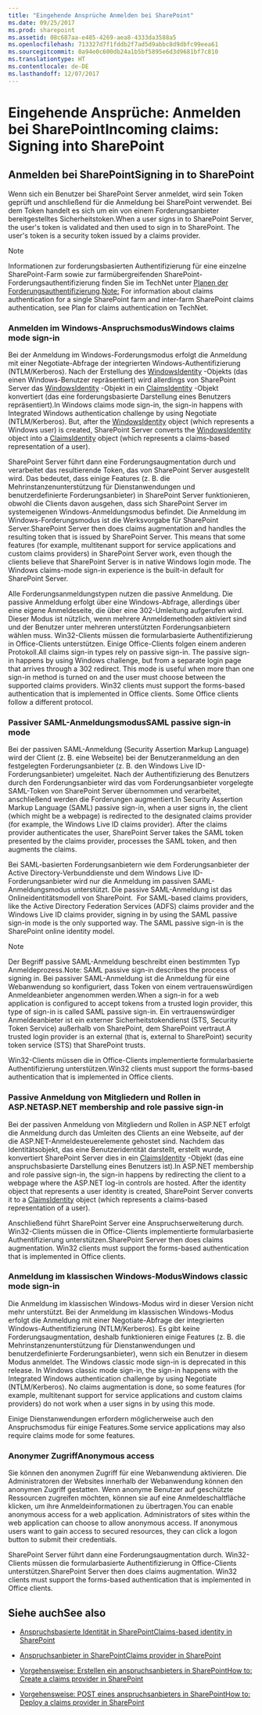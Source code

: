 ```yaml
---
title: "Eingehende Ansprüche Anmelden bei SharePoint"
ms.date: 09/25/2017
ms.prod: sharepoint
ms.assetid: 08c687aa-e485-4269-aea8-4333da3588a5
ms.openlocfilehash: 713327d7f1fddb2f7ad5d9abbc8d9dbfc99eea61
ms.sourcegitcommit: 0a94e0c600db24a1b5bf5895e6d3d9681bf7c810
ms.translationtype: HT
ms.contentlocale: de-DE
ms.lasthandoff: 12/07/2017
---
```

# <a name="incoming-claims-signing-into-sharepoint"></a><span data-ttu-id="ad1d1-102">Eingehende Ansprüche: Anmelden bei SharePoint</span><span class="sxs-lookup"><span data-stu-id="ad1d1-102">Incoming claims: Signing into SharePoint</span></span>

## <a name="signing-in-to-sharepoint"></a><span data-ttu-id="ad1d1-103">Anmelden bei SharePoint</span><span class="sxs-lookup"><span data-stu-id="ad1d1-103">Signing in to SharePoint</span></span>

<span data-ttu-id="ad1d1-p101">Wenn sich ein Benutzer bei SharePoint Server anmeldet, wird sein Token geprüft und anschließend für die Anmeldung bei SharePoint verwendet. Bei dem Token handelt es sich um ein von einem Forderungsanbieter bereitgestelltes Sicherheitstoken.</span><span class="sxs-lookup"><span data-stu-id="ad1d1-p101">When a user signs in to SharePoint Server, the user's token is validated and then used to sign in to SharePoint. The user's token is a security token issued by a claims provider.</span></span>
  
> [!NOTE]
> <span data-ttu-id="ad1d1-106">Informationen zur forderungsbasierten Authentifizierung für eine einzelne SharePoint-Farm sowie zur farmübergreifenden SharePoint-Forderungsauthentifizierung finden Sie im TechNet unter [Planen der Forderungsauthentifizierung](http://technet.microsoft.com/de-DE/library/cc262350.aspx).</span><span class="sxs-lookup"><span data-stu-id="ad1d1-106">[Note:](http://technet.microsoft.com/de-DE/library/cc262350.aspx) For information about claims authentication for a single SharePoint farm and inter-farm SharePoint claims authentication, see  Plan for claims authentication on TechNet.</span></span>
  
    
    


### <a name="windows-claims-mode-sign-in"></a><span data-ttu-id="ad1d1-107">Anmelden im Windows-Anspruchsmodus</span><span class="sxs-lookup"><span data-stu-id="ad1d1-107">Windows claims mode sign-in</span></span>

<span data-ttu-id="ad1d1-p102">Bei der Anmeldung im Windows-Forderungsmodus erfolgt die Anmeldung mit einer Negotiate-Abfrage der integrierten Windows-Authentifizierung (NTLM/Kerberos). Nach der Erstellung des  [WindowsIdentity](https://msdn.microsoft.com/library/System.Security.Principal.WindowsIdentity.aspx) -Objekts (das einen Windows-Benutzer repräsentiert) wird allerdings von SharePoint Server das [WindowsIdentity](https://msdn.microsoft.com/library/System.Security.Principal.WindowsIdentity.aspx) -Objekt in ein [ClaimsIdentity](https://msdn.microsoft.com/library/Microsoft.IdentityModel.Claims.ClaimsIdentity.aspx) -Objekt konvertiert (das eine forderungsbasierte Darstellung eines Benutzers repräsentiert).</span><span class="sxs-lookup"><span data-stu-id="ad1d1-p102">In Windows claims mode sign-in, the sign-in happens with Integrated Windows authentication challenge by using Negotiate (NTLM/Kerberos). But, after the  [WindowsIdentity](https://msdn.microsoft.com/library/System.Security.Principal.WindowsIdentity.aspx) object (which represents a Windows user) is created, SharePoint Server converts the [WindowsIdentity](https://msdn.microsoft.com/library/System.Security.Principal.WindowsIdentity.aspx) object into a [ClaimsIdentity](https://msdn.microsoft.com/library/Microsoft.IdentityModel.Claims.ClaimsIdentity.aspx) object (which represents a claims-based representation of a user).</span></span>
  
    
    
<span data-ttu-id="ad1d1-p103">SharePoint Server führt dann eine Forderungsaugmentation durch und verarbeitet das resultierende Token, das von SharePoint Server ausgestellt wird. Das bedeutet, dass einige Features (z. B. die Mehrinstanzenunterstützung für Dienstanwendungen und benutzerdefinierte Forderungsanbieter) in SharePoint Server funktionieren, obwohl die Clients davon ausgehen, dass sich SharePoint Server im systemeigenen Windows-Anmeldungsmodus befindet. Die Anmeldung im Windows-Forderungsmodus ist die Werksvorgabe für SharePoint Server.</span><span class="sxs-lookup"><span data-stu-id="ad1d1-p103">SharePoint Server then does claims augmentation and handles the resulting token that is issued by SharePoint Server. This means that some features (for example, multitenant support for service applications and custom claims providers) in SharePoint Server work, even though the clients believe that SharePoint Server is in native Windows login mode. The Windows claims-mode sign-in experience is the built-in default for SharePoint Server.</span></span> 
  
    
    
<span data-ttu-id="ad1d1-p104">Alle Forderungsanmeldungstypen nutzen die passive Anmeldung. Die passive Anmeldung erfolgt über eine Windows-Abfrage, allerdings über eine eigene Anmeldeseite, die über eine 302-Umleitung aufgerufen wird. Dieser Modus ist nützlich, wenn mehrere Anmeldemethoden aktiviert sind und der Benutzer unter mehreren unterstützten Forderungsanbietern wählen muss. Win32-Clients müssen die formularbasierte Authentifizierung in Office-Clients unterstützen. Einige Office-Clients folgen einem anderen Protokoll.</span><span class="sxs-lookup"><span data-stu-id="ad1d1-p104">All claims sign-in types rely on passive sign-in. The passive sign-in happens by using Windows challenge, but from a separate login page that arrives through a 302 redirect. This mode is useful when more than one sign-in method is turned on and the user must choose between the supported claims providers. Win32 clients must support the forms-based authentication that is implemented in Office clients. Some Office clients follow a different protocol.</span></span>
  
    
    

### <a name="saml-passive-sign-in-mode"></a><span data-ttu-id="ad1d1-118">Passiver SAML-Anmeldungsmodus</span><span class="sxs-lookup"><span data-stu-id="ad1d1-118">SAML passive sign-in mode</span></span>

<span data-ttu-id="ad1d1-p105">Bei der passiven SAML-Anmeldung (Security Assertion Markup Language) wird der Client (z. B. eine Webseite) bei der Benutzeranmeldung an den festgelegten Forderungsanbieter (z. B. den Windows Live ID-Forderungsanbieter) umgeleitet. Nach der Authentifizierung des Benutzers durch den Forderungsanbieter wird das vom Forderungsanbieter vorgelegte SAML-Token von SharePoint Server übernommen und verarbeitet, anschließend werden die Forderungen augmentiert.</span><span class="sxs-lookup"><span data-stu-id="ad1d1-p105">In Security Assertion Markup Language (SAML) passive sign-in, when a user signs in, the client (which might be a webpage) is redirected to the designated claims provider (for example, the Windows Live ID claims provider). After the claims provider authenticates the user, SharePoint Server takes the SAML token presented by the claims provider, processes the SAML token, and then augments the claims.</span></span>
  
    
    
<span data-ttu-id="ad1d1-p106">Bei SAML-basierten Forderungsanbietern wie dem Forderungsanbieter der Active Directory-Verbunddienste und dem Windows Live ID-Forderungsanbieter wird nur die Anmeldung im passiven SAML-Anmeldungsmodus unterstützt. Die passive SAML-Anmeldung ist das Onlineidentitätsmodell von SharePoint.  </span><span class="sxs-lookup"><span data-stu-id="ad1d1-p106">For SAML-based claims providers, like the Active Directory Federation Services (ADFS) claims provider and the Windows Live ID claims provider, signing in by using the SAML passive sign-in mode is the only supported way. The SAML passive sign-in is the SharePoint online identity model.</span></span>
  
> [!NOTE]
> <span data-ttu-id="ad1d1-123">Der Begriff passive SAML-Anmeldung beschreibt einen bestimmten Typ Anmeldeprozess.</span><span class="sxs-lookup"><span data-stu-id="ad1d1-123">Note: SAML passive sign-in describes the process of signing in.</span></span> <span data-ttu-id="ad1d1-124">Bei passiver SAML-Anmeldung ist die Anmeldung für eine Webanwendung so konfiguriert, dass Token von einem vertrauenswürdigen Anmeldeanbieter angenommen werden.</span><span class="sxs-lookup"><span data-stu-id="ad1d1-124">When a sign-in for a web application is configured to accept tokens from a trusted login provider, this type of sign-in is called SAML passive sign-in.</span></span> <span data-ttu-id="ad1d1-125">Ein vertrauenswürdiger Anmeldeanbieter ist ein externer Sicherheitstokendienst (STS, Security Token Service) außerhalb von SharePoint, dem SharePoint vertraut.</span><span class="sxs-lookup"><span data-stu-id="ad1d1-125">A trusted login provider is an external (that is, external to SharePoint) security token service (STS) that SharePoint trusts.</span></span> 
  
    
    

<span data-ttu-id="ad1d1-126">Win32-Clients müssen die in Office-Clients implementierte formularbasierte Authentifizierung unterstützen.</span><span class="sxs-lookup"><span data-stu-id="ad1d1-126">Win32 clients must support the forms-based authentication that is implemented in Office clients.</span></span>
  
    
    

### <a name="aspnet-membership-and-role-passive-sign-in"></a><span data-ttu-id="ad1d1-127">Passive Anmeldung von Mitgliedern und Rollen in ASP.NET</span><span class="sxs-lookup"><span data-stu-id="ad1d1-127">ASP.NET membership and role passive sign-in</span></span>

<span data-ttu-id="ad1d1-p108">Bei der passiven Anmeldung von Mitgliedern und Rollen in ASP.NET erfolgt die Anmeldung durch das Umleiten des Clients an eine Webseite, auf der die ASP.NET-Anmeldesteuerelemente gehostet sind. Nachdem das Identitätsobjekt, das eine Benutzeridentität darstellt, erstellt wurde, konvertiert SharePoint Server dies in ein  [ClaimsIdentity](https://msdn.microsoft.com/library/Microsoft.IdentityModel.Claims.ClaimsIdentity.aspx) -Objekt (das eine anspruchsbasierte Darstellung eines Benutzers ist).</span><span class="sxs-lookup"><span data-stu-id="ad1d1-p108">In ASP.NET membership and role passive sign-in, the sign-in happens by redirecting the client to a webpage where the ASP.NET log-in controls are hosted. After the identity object that represents a user identity is created, SharePoint Server converts it to a  [ClaimsIdentity](https://msdn.microsoft.com/library/Microsoft.IdentityModel.Claims.ClaimsIdentity.aspx) object (which represents a claims-based representation of a user).</span></span>
  
    
    
<span data-ttu-id="ad1d1-p109">Anschließend führt SharePoint Server eine Anspruchserweiterung durch. Win32-Clients müssen die in Office-Clients implementierte formularbasierte Authentifizierung unterstützen.</span><span class="sxs-lookup"><span data-stu-id="ad1d1-p109">SharePoint Server then does claims augmentation. Win32 clients must support the forms-based authentication that is implemented in Office clients.</span></span>
  
    
    

### <a name="windows-classic-mode-sign-in"></a><span data-ttu-id="ad1d1-132">Anmeldung im klassischen Windows-Modus</span><span class="sxs-lookup"><span data-stu-id="ad1d1-132">Windows classic mode sign-in</span></span>

<span data-ttu-id="ad1d1-p110">Die Anmeldung im klassischen Windows-Modus wird in dieser Version nicht mehr unterstützt. Bei der Anmeldung im klassischen Windows-Modus erfolgt die Anmeldung mit einer Negotiate-Abfrage der integrierten Windows-Authentifizierung (NTLM/Kerberos). Es gibt keine Forderungsaugmentation, deshalb funktionieren einige Features (z. B. die Mehrinstanzenunterstützung für Dienstanwendungen und benutzerdefinierte Forderungsanbieter), wenn sich ein Benutzer in diesem Modus anmeldet. </span><span class="sxs-lookup"><span data-stu-id="ad1d1-p110">The Windows classic mode sign-in is deprecated in this release. In Windows classic mode sign-in, the sign-in happens with the Integrated Windows authentication challenge by using Negotiate (NTLM/Kerberos). No claims augmentation is done, so some features (for example, multitenant support for service applications and custom claims providers) do not work when a user signs in by using this mode.</span></span>
  
    
    
<span data-ttu-id="ad1d1-136">Einige Dienstanwendungen erfordern möglicherweise auch den Anspruchsmodus für einige Features.</span><span class="sxs-lookup"><span data-stu-id="ad1d1-136">Some service applications may also require claims mode for some features.</span></span> 
  
    
    

### <a name="anonymous-access"></a><span data-ttu-id="ad1d1-137">Anonymer Zugriff</span><span class="sxs-lookup"><span data-stu-id="ad1d1-137">Anonymous access</span></span>

<span data-ttu-id="ad1d1-p111">Sie können den anonymen Zugriff für eine Webanwendung aktivieren. Die Administratoren der Websites innerhalb der Webanwendung können den anonymen Zugriff gestatten. Wenn anonyme Benutzer auf geschützte Ressourcen zugreifen möchten, können sie auf eine Anmeldeschaltfläche klicken, um ihre Anmeldeinformationen zu übertragen.</span><span class="sxs-lookup"><span data-stu-id="ad1d1-p111">You can enable anonymous access for a web application. Administrators of sites within the web application can choose to allow anonymous access. If anonymous users want to gain access to secured resources, they can click a logon button to submit their credentials.</span></span> 
  
    
    
<span data-ttu-id="ad1d1-p112">SharePoint Server führt dann eine Forderungsaugmentation durch. Win32-Clients müssen die formularbasierte Authentifizierung in Office-Clients unterstützen.</span><span class="sxs-lookup"><span data-stu-id="ad1d1-p112">SharePoint Server then does claims augmentation. Win32 clients must support the forms-based authentication that is implemented in Office clients.</span></span>
  
    
    

## <a name="see-also"></a><span data-ttu-id="ad1d1-143">Siehe auch</span><span class="sxs-lookup"><span data-stu-id="ad1d1-143">See also</span></span>
<span data-ttu-id="ad1d1-144"><a name="bk_addresources"> </a></span><span class="sxs-lookup"><span data-stu-id="ad1d1-144"><a name="bk_addresources"> </a></span></span>


-  [<span data-ttu-id="ad1d1-145">Anspruchsbasierte Identität in SharePoint</span><span class="sxs-lookup"><span data-stu-id="ad1d1-145">Claims-based identity in SharePoint</span></span>](claims-based-identity-in-sharepoint.md)
    
  
-  [<span data-ttu-id="ad1d1-146">Anspruchsanbieter in SharePoint</span><span class="sxs-lookup"><span data-stu-id="ad1d1-146">Claims provider in SharePoint</span></span>](claims-provider-in-sharepoint.md)
    
  
-  [<span data-ttu-id="ad1d1-147">Vorgehensweise: Erstellen ein anspruchsanbieters in SharePoint</span><span class="sxs-lookup"><span data-stu-id="ad1d1-147">How to: Create a claims provider in SharePoint</span></span>](how-to-create-a-claims-provider-in-sharepoint.md)
    
  
-  [<span data-ttu-id="ad1d1-148">Vorgehensweise: POST eines anspruchsanbieters in SharePoint</span><span class="sxs-lookup"><span data-stu-id="ad1d1-148">How to: Deploy a claims provider in SharePoint</span></span>](how-to-deploy-a-claims-provider-in-sharepoint.md)
    
  

